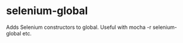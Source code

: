 selenium-global
===============

Adds Selenium constructors to global.  Useful with mocha -r selenium-global etc.
